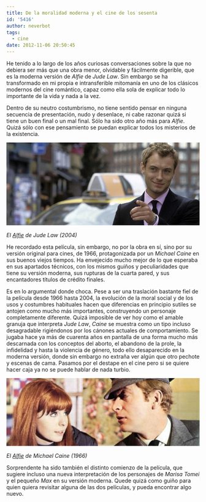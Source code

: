 ```yaml
---
title: De la moralidad moderna y el cine de los sesenta
id: '5416'
author: neverbot
tags:
  - cine
date: 2012-11-06 20:50:45
---
```


He tenido a lo largo de los años curiosas conversaciones sobre la que no debiera ser más que una obra menor, olvidable y fácilmente digerible, que es la moderna versión de _Alfie_ de _Jude Law_. Sin embargo se ha transformado en mi propia e intransferible mitomanía en uno de los clásicos modernos del cine romántico, capaz como ella sola de explicar todo lo importante de la vida y nada a la vez.

Dentro de su neutro costumbrismo, no tiene sentido pensar en ninguna secuencia de presentación, nudo y desenlace, ni cabe razonar quizá si tiene un buen final o un mal final. Sólo ha sido otro año más para _Alfie_. Quizá sólo con ese pensamiento se puedan explicar todos los misterios de la existencia.

[![](./de-la-moralidad-moderna-y-el-cine-de-los-sesenta/alfie_jude_law_2004.jpg "El Alfie de Jude Law de 2004")](./de-la-moralidad-moderna-y-el-cine-de-los-sesenta/alfie_jude_law_2004.jpg)

_El [Alfie](http://www.imdb.com/title/tt0375173/) de Jude Law (2004)_

He recordado esta película, sin embargo, no por la obra en sí, sino por su versión original para cines, de 1966, protagonizada por un _Michael Caine_ en sus buenos viejos tiempos. Ha envejecido mucho mejor de lo que esperaba en sus apartados técnicos, con los mismos guiños y peculiaridades que tiene su versión moderna, sus rupturas de la cuarta pared, y sus encantadores títulos de crédito finales.

Es en lo argumental donde choca. Pese a ser una traslación bastante fiel de la película desde 1966 hasta 2004, la evolución de la moral social y de los usos y costumbres habituales hacen que diferencias en principio sutiles se antojen como mucho más importantes, construyendo un personaje completamente diferente. Quizá imposible de ver hoy como el amable granuja que interpreta _Jude Law_, _Caine_ se muestra como un tipo incluso desagradable rigiéndonos por los cánones actuales de comportamiento. Se jugaba hace ya más de cuarenta años en pantalla de una forma mucho más descarnada con los conceptos del aborto, el abandono de la prole, la infidelidad y hasta la violencia de género, todo ello desaparecido en la moderna versión, donde sin embargo no extraña ver algún que otro pechote y escenas de cama. Pasamos por el destape en el cine pero si se quiere hacer caja ya no se puede hablar de nada turbio.

[![](./de-la-moralidad-moderna-y-el-cine-de-los-sesenta/alfie_michael_caine_1966.jpg "El Alfie de Michael Caine de 1966")](./de-la-moralidad-moderna-y-el-cine-de-los-sesenta/alfie_michael_caine_1966.jpg)

_El [Alfie](http://www.imdb.com/title/tt0060086/) de Michael Caine (1966)_

Sorprendente ha sido también el distinto comienzo de la película, que sugiere incluso una nueva interpretación de los personajes de _Marisa Tomei_ y el pequeño _Max_ en su versión moderna. Quede quizá como guiño para quien quiera revisitar alguna de las dos películas, y pueda encontrar algo nuevo.
